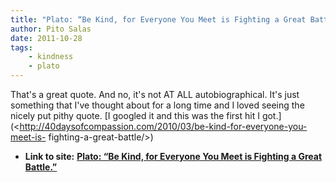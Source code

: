 ```yaml
---
title: "Plato: “Be Kind, for Everyone You Meet is Fighting a Great Battle.”"
author: Pito Salas
date: 2011-10-28
tags:
    - kindness
    - plato
---
```


That's a great quote. And no, it's not AT ALL autobiographical. It's just
something that I've thought about for a long time and I loved seeing the
nicely put pithy quote. [I googled it and this was the first hit I
got.](<http://40daysofcompassion.com/2010/03/be-kind-for-everyone-you-meet-is-
fighting-a-great-battle/>)


* **Link to site:** **[Plato: “Be Kind, for Everyone You Meet is Fighting a Great Battle.”](None)**
